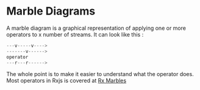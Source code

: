 # Marble Diagrams

A marble diagram is a graphical representation of applying one or more operators to x number of streams. It can look like this :

```javascript
---v-----v---->
-------v------>
operator
---r---r------>
```

The whole point is to make it easier to understand what the operator does. Most operators in Rxjs is covered at [Rx Marbles](http://rxmarbles.com/)
